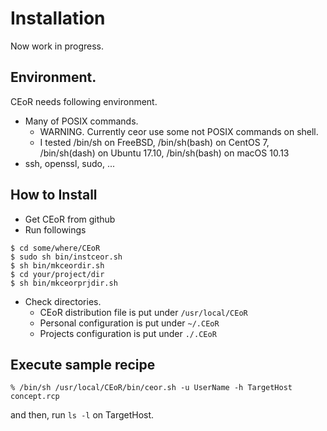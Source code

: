 # Installation 

Now work in progress.

## Environment.
CEoR needs following environment.
* Many of POSIX commands.
  * WARNING. Currently ceor use some not POSIX commands on shell.
  * I tested /bin/sh on FreeBSD, /bin/sh(bash) on CentOS 7, /bin/sh(dash) on Ubuntu 17.10, /bin/sh(bash) on macOS 10.13
* ssh, openssl, sudo, ...

## How to Install

* Get CEoR from github
* Run followings
```
$ cd some/where/CEoR
$ sudo sh bin/instceor.sh
$ sh bin/mkceordir.sh
$ cd your/project/dir
$ sh bin/mkceorprjdir.sh
```

* Check directories.
  * CEoR distribution file is put under `/usr/local/CEoR`
  * Personal configuration is put under `~/.CEoR`
  * Projects configuration is put under `./.CEoR`

## Execute sample recipe

```
% /bin/sh /usr/local/CEoR/bin/ceor.sh -u UserName -h TargetHost concept.rcp
```
and then, run `ls -l` on TargetHost.

